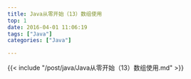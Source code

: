 ```yaml
---
title: Java从零开始（13）数组使用
top: 1
date: 2016-04-01 11:06:19
tags: ["Java"]
categories: ["Java"]

---
```

{{< include "/post/java/Java从零开始（13）数组使用.md" >}}